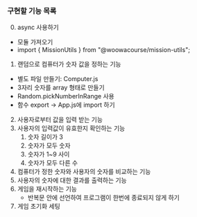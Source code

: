 ### 구현할 기능 목록

0. async 사용하기
- 모듈 가져오기
- import { MissionUtils } from "@woowacourse/mission-utils";

1. 랜덤으로 컴퓨터가 숫자 값을 정하는 기능
- 별도 파일 만들기: Computer.js
- 3자리 숫자를 array 형태로 만들기
- Random.pickNumberInRange 사용
- 함수 export -> App.js에 import 하기

2. 사용자로부터 값을 입력 받는 기능
3. 사용자의 입력값이 유효한지 확인하는 기능
    1) 숫자 길이가 3
    2) 숫자가 모두 숫자
    3) 숫자가 1~9 사이
    4) 숫자가 모두 다른 수
4. 컴퓨터가 정한 숫자와 사용자의 숫자를 비교하는 기능
5. 사용자의 숫자에 대한 결과를 출력하는 기능
6. 게임을 재시작하는 기능
    - 반복문 안에 선언하여 프로그램이 한번에 종료되지 않게 하기
7. 게임 초기화 세팅